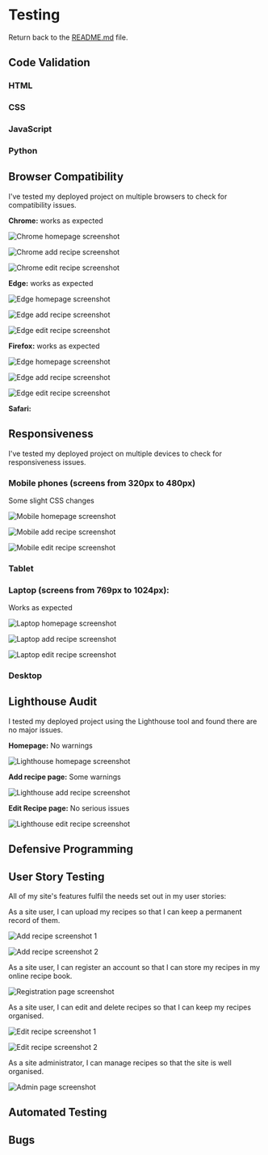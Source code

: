 # Testing

Return back to the [README.md](README.md) file.

## Code Validation

### HTML

### CSS

### JavaScript

### Python

## Browser Compatibility

I've tested my deployed project on multiple browsers to check for compatibility issues.

**Chrome:** works as expected

![Chrome homepage screenshot](documentation/chrome_screenshot_homepage.png)

![Chrome add recipe screenshot](documentation/chrome_screenshot_addrecipe.png)

![Chrome edit recipe screenshot](documentation/chrome_screenshot_editrecipe.png)

**Edge:** works as expected

![Edge homepage screenshot](documentation/edge_screenshot_homepage.png)

![Edge add recipe screenshot](documentation/edge_screenshot_addrecipe.png)

![Edge edit recipe screenshot](documentation/edge_screenshot_editrecipe.png)

**Firefox:** works as expected

![Edge homepage screenshot](documentation/firefox_screenshot_homepage.png)

![Edge add recipe screenshot](documentation/firefox_screenshot_addrecipe.png)

![Edge edit recipe screenshot](documentation/firefox_screenshot_editrecipe.png)

**Safari:** 

## Responsiveness

I've tested my deployed project on multiple devices to check for responsiveness issues.

### Mobile phones (screens from 320px to 480px) 

Some slight CSS changes

![Mobile homepage screenshot](documentation/mobile_screenshot_homepage.png)

![Mobile add recipe screenshot](documentation/mobile_screenshot_addrecipe.png)

![Mobile edit recipe screenshot](documentation/mobile_screenshot_editrecipe.png)

### Tablet

### Laptop  (screens from 769px to 1024px): 

Works as expected

![Laptop homepage screenshot](documentation/laptop_screenshot_homepage.png)

![Laptop add recipe screenshot](documentation/laptop_screenshot_addrecipe.png)

![Laptop edit recipe screenshot](documentation/laptop_screenshot_editrecipe.png)


### Desktop

## Lighthouse Audit

I tested my deployed project using the Lighthouse tool and found there are no major issues.

**Homepage:** No warnings

![Lighthouse homepage screenshot](documentation/lighthouse_homepage_screenshot.png)

**Add recipe page:** Some warnings

![Lighthouse add recipe screenshot](documentation/lighthouse_addrecipe_screenshot.png)

**Edit Recipe page:** No serious issues

![Lighthouse edit recipe screenshot](documentation/lighthouse_editrecipe_screenshot.png)

## Defensive Programming

## User Story Testing

All of my site's features fulfil the needs set out in my user stories:

As a site user, I can upload my recipes so that I can keep a permanent record of them.

![Add recipe screenshot 1](documentation/add_recipe_screenshot_1.png)

![Add recipe screenshot 2](documentation/add_recipe_screenshot_2.png)

As a site user, I can register an account so that I can store my recipes in my online recipe book.

![Registration page screenshot](documentation/registration_page.png)

As a site user, I can edit and delete recipes so that I can keep my recipes organised.

![Edit recipe screenshot 1](documentation/edit_recipe_screenshot_1.png)

![Edit recipe screenshot 2](documentation/edit_recipe_screenshot_2.png)

As a site administrator, I can manage recipes so that the site is well organised.

![Admin page screenshot](documentation/admin_page.png)

## Automated Testing

## Bugs

